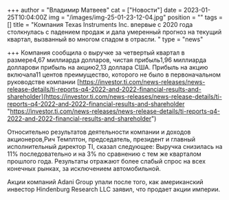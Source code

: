 +++
author = "Владимир Матвеев"
cat = ["Новости"]
date = 2023-01-25T10:04:00Z
img = "/images/img-25-01-23-12-04.jpg"
position = ""
tags = []
title = "Компания Texas Instruments Inc. впервые с 2020 года столкнулась с падением продаж и дала умеренный прогноз на текущий квартал, вызванный во многом спадом в отрасли. "
type = "news"

+++
Компания сообщила о выручке за четвертый квартал в размере4,67 миллиарда долларов, чистая прибыль1,96 миллиарда долларови прибыль на акцию2,13 доллара США. Прибыль на акцию включала11 центов преимущество, которого не было в первоначальном руководстве компании [https://investor.ti.com/news-releases/news-release-details/ti-reports-q4-2022-and-2022-financial-results-and-shareholder](https://investor.ti.com/news-releases/news-release-details/ti-reports-q4-2022-and-2022-financial-results-and-shareholder "https://investor.ti.com/news-releases/news-release-details/ti-reports-q4-2022-and-2022-financial-results-and-shareholder")

Относительно результатов деятельности компании и доходов акционеров,Рич Темплтон, председатель, президент и главный исполнительный директор TI, сказал следующее: Выручка снизилась на 11% последовательно и на 3% по сравнению с тем же кварталом прошлого года. Результаты отражают более слабый спрос на всех конечных рынках, за исключением автомобильной.

Акции компаний Adani Group упали после того, как американский инвестор Hindenburg Research LLC заявил, что продает акции империи.